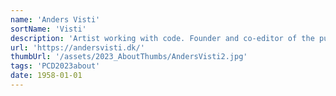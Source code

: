 ```yaml
---
name: 'Anders Visti'
sortName: 'Visti'
description: 'Artist working with code. Founder and co-editor of the publishing house * [asterisk] from 2002-12. Founder and editor of the printed web publication ‡ DobbeltDagger and initiator of Code&Share[ ] and !=null, two public forums for artists, researchers, developers and hackers using contemporary technology for creative expression and aesthetic inquiry'
url: 'https://andersvisti.dk/'
thumbUrl: '/assets/2023_AboutThumbs/AndersVisti2.jpg'
tags: 'PCD2023about'
date: 1958-01-01
---
```

